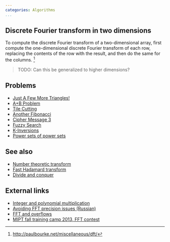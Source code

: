 ```yaml
---
categories: Algorithms
...
```


## Discrete Fourier transform in two dimensions
To compute the discrete Fourier transform of a two-dimensional array, first compute the one-dimensional discrete Fourier transform of each row, replacing the contents of the row with the result, and then do the same for the columns. [^1]

> TODO: Can this be generalized to higher dimensions?

## Problems
- [Just A Few More Triangles!](https://open.kattis.com/problems/moretriangles)
- [A+B Problem](https://open.kattis.com/problems/aplusb)
- [Tile Cutting](https://icpc.kattis.com/problems/tiles)
- [Another Fibonacci](https://www.codechef.com/JUNE15/problems/MOREFB)
- [Cipher Message 3](http://codeforces.com/gym/100285)
- [Fuzzy Search](http://codeforces.com/contest/528/problem/D)
- [K-Inversions](https://open.kattis.com/problems/kinversions)
- [Power sets of power sets](https://projecteuler.net/problem=553)

## See also
- [Number theoretic transform]()
- [Fast Hadamard transform]()
- [Divide and conquer]()

## External links
- [Integer and polynomial multiplication](http://www.cs.princeton.edu/~wayne/kleinberg-tardos/pdf/05DivideAndConquerII.pdf)
- [Avoiding FFT precision issues (Russian)](http://codeforces.com/blog/entry/17130#comment-219836)
- [FFT and overflows](http://codeforces.com/blog/entry/47758)
- [MIPT fall training camp 2013, FFT contest](http://it-edu.mipt.ru/sites/default/files/131110b.pdf)


[^1]: <http://paulbourke.net/miscellaneous/dft/>
